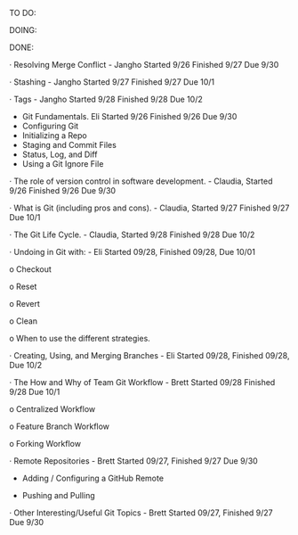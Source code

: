TO DO:

DOING:

DONE:

· Resolving Merge Conflict - Jangho Started 9/26 Finished 9/27 Due 9/30

· Stashing - Jangho Started 9/27 Finished 9/27 Due 10/1

· Tags - Jangho Started 9/28 Finished 9/28 Due 10/2


* Git Fundamentals. Eli Started 9/26 Finished 9/26 Due 9/30
* Configuring Git
* Initializing a Repo
* Staging and Commit Files
* Status, Log, and Diff
* Using a Git Ignore File

· The role of version control in software development. - Claudia, Started 9/26 Finished 9/26 Due 9/30

· What is Git (including pros and cons). - Claudia, Started 9/27 Finished 9/27 Due 10/1

· The Git Life Cycle. - Claudia, Started 9/28 Finished 9/28 Due 10/2


· Undoing in Git with: - Eli Started 09/28, Finished 09/28, Due 10/01

o Checkout

o Reset

o Revert

o Clean

o When to use the different strategies.

· Creating, Using, and Merging Branches - Eli Started 09/28, Finished 09/28, Due 10/2

· The How and Why of Team Git Workflow - Brett Started 09/28 Finished 9/28 Due 10/1

o Centralized Workflow

o Feature Branch Workflow

o Forking Workflow


· Remote Repositories - Brett Started 09/27, Finished 9/27 Due 9/30

* Adding / Configuring a GitHub Remote

* Pushing and Pulling

· Other Interesting/Useful Git Topics - Brett Started 09/27, Finished 9/27 Due 9/30



